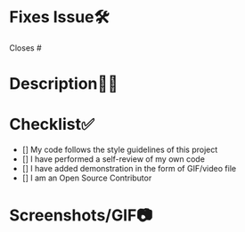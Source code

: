 # Fixes Issue🛠️

<!-- Example: Closes #31 -->

Closes #

# Description👨‍💻 

<!--Please include a summary of the change and which issue is fixed.List any dependencies that are required for this change.-->

# Checklist✅ 

- [] My code follows the style guidelines of this project
- [] I have performed a self-review of my own code
- [] I have added demonstration in the form of GIF/video file
- [] I am an Open Source Contributor

# Screenshots/GIF📷